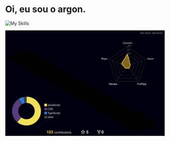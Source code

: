 <h1>Oi, eu sou o argon.</h1>

<img src="https://skills.thijs.gg/icons?i=js,html,css,php,cloudflare,docker,git,jquery,mysql,nodejs,tailwind,md" alt="My Skills" />

![](./profile-3d-contrib/profile-night-rainbow.svg)

